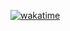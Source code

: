 [![wakatime](https://wakatime.com/badge/github/Coder-PinkuModi/PracticeQofCandC--.svg)](https://wakatime.com/badge/github/Coder-PinkuModi/PracticeQofCandC--)